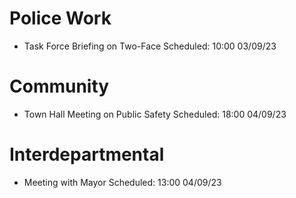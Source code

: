 # Police Work

- Task Force Briefing on Two-Face Scheduled: 10:00 03/09/23

# Community

- Town Hall Meeting on Public Safety Scheduled: 18:00 04/09/23

# Interdepartmental

- Meeting with Mayor Scheduled: 13:00 04/09/23